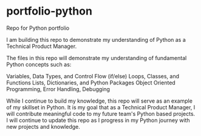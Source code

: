 # portfolio-python
Repo for Python portfolio

I am building this repo to demonstrate my understanding of Python as a Technical Product Manager. 

The files in this repo will demonstrate my understanding of fundamental Python concepts such as:

Variables, Data Types, and Control Flow (if/else)
Loops, Classes, and Functions
Lists, Dictionaries, and Python Packages
Object Oriented Programming, Error Handling, Debugging

While I continue to build my knowledge, this repo will serve as an example of my skillset in Python. 
It is my goal that as a Technical Product Manager, I will contribute meaningful code to my future team's Python based projects.
I will continue to update this repo as I progress in my Python journey with new projects and knowledge.
